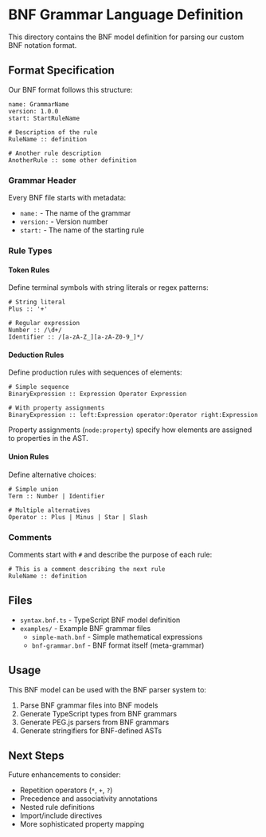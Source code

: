 # BNF Grammar Language Definition

This directory contains the BNF model definition for parsing our custom BNF notation format.

## Format Specification

Our BNF format follows this structure:

```bnf
name: GrammarName
version: 1.0.0
start: StartRuleName

# Description of the rule
RuleName :: definition

# Another rule description  
AnotherRule :: some other definition
```

### Grammar Header

Every BNF file starts with metadata:

- `name:` - The name of the grammar
- `version:` - Version number 
- `start:` - The name of the starting rule

### Rule Types

#### Token Rules

Define terminal symbols with string literals or regex patterns:

```bnf
# String literal
Plus :: '+'

# Regular expression
Number :: /\d+/
Identifier :: /[a-zA-Z_][a-zA-Z0-9_]*/
```

#### Deduction Rules

Define production rules with sequences of elements:

```bnf
# Simple sequence
BinaryExpression :: Expression Operator Expression

# With property assignments
BinaryExpression :: left:Expression operator:Operator right:Expression
```

Property assignments (`node:property`) specify how elements are assigned to properties in the AST.

#### Union Rules

Define alternative choices:

```bnf
# Simple union
Term :: Number | Identifier

# Multiple alternatives  
Operator :: Plus | Minus | Star | Slash
```

### Comments

Comments start with `#` and describe the purpose of each rule:

```bnf
# This is a comment describing the next rule
RuleName :: definition
```

## Files

- `syntax.bnf.ts` - TypeScript BNF model definition
- `examples/` - Example BNF grammar files
  - `simple-math.bnf` - Simple mathematical expressions
  - `bnf-grammar.bnf` - BNF format itself (meta-grammar)

## Usage

This BNF model can be used with the BNF parser system to:

1. Parse BNF grammar files into BNF models
2. Generate TypeScript types from BNF grammars
3. Generate PEG.js parsers from BNF grammars
4. Generate stringifiers for BNF-defined ASTs

## Next Steps

Future enhancements to consider:

- Repetition operators (`*`, `+`, `?`)
- Precedence and associativity annotations
- Nested rule definitions
- Import/include directives
- More sophisticated property mapping
